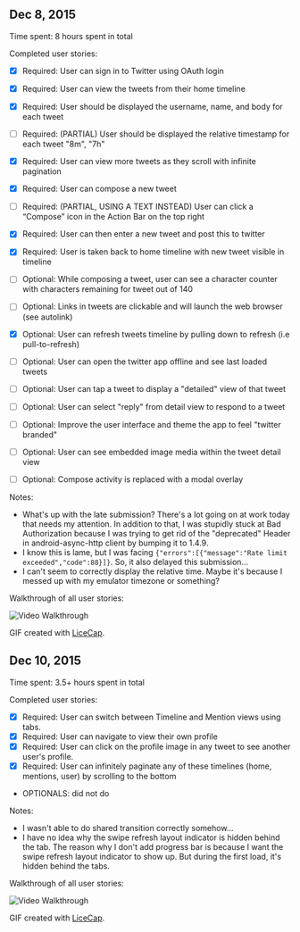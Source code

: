 ## Dec 8, 2015

Time spent: 8 hours spent in total

Completed user stories:

 * [x] Required: User can sign in to Twitter using OAuth login
 * [x] Required: User can view the tweets from their home timeline
 * [x] Required: User should be displayed the username, name, and body for each tweet
 * [ ] Required: (PARTIAL) User should be displayed the relative timestamp for each tweet "8m", "7h"
 * [x] Required: User can view more tweets as they scroll with infinite pagination
 * [x] Required: User can compose a new tweet
 * [ ] Required: (PARTIAL, USING A TEXT INSTEAD) User can click a “Compose” icon in the Action Bar on the top right
 * [x] Required: User can then enter a new tweet and post this to twitter
 * [x] Required: User is taken back to home timeline with new tweet visible in timeline
 * [ ] Optional: While composing a tweet, user can see a character counter with characters remaining for tweet out of 140
 * [ ] Optional: Links in tweets are clickable and will launch the web browser (see autolink)
 * [x] Optional: User can refresh tweets timeline by pulling down to refresh (i.e pull-to-refresh)
 * [ ] Optional: User can open the twitter app offline and see last loaded tweets
 * [ ] Optional: User can tap a tweet to display a "detailed" view of that tweet
 * [ ] Optional: User can select "reply" from detail view to respond to a tweet
 * [ ] Optional: Improve the user interface and theme the app to feel "twitter branded"
 * [ ] Optional: User can see embedded image media within the tweet detail view
 * [ ] Optional: Compose activity is replaced with a modal overlay
 
 
Notes:

* What's up with the late submission? There's a lot going on at work today that needs my attention. In addition to that, I was stupidly stuck at Bad Authorization because I was trying to get rid of the "deprecated" Header in android-async-http client by bumping it to 1.4.9.
* I know this is lame, but I was facing `{"errors":[{"message":"Rate limit exceeded","code":88}]}`. So, it also delayed this submission...
* I can't seem to correctly display the relative time. Maybe it's because I messed up with my emulator timezone or something?

Walkthrough of all user stories:

![Video Walkthrough](http://i.imgur.com/zRD8DPL.gif)

GIF created with [LiceCap](http://www.cockos.com/licecap/).

## Dec 10, 2015

Time spent: 3.5+ hours spent in total

Completed user stories:

 * [x] Required: User can switch between Timeline and Mention views using tabs.
 * [x] Required: User can navigate to view their own profile
 * [x] Required: User can click on the profile image in any tweet to see another user's profile.
 * [x] Required: User can infinitely paginate any of these timelines (home, mentions, user) by scrolling to the bottom
 * OPTIONALS: did not do


Notes:

* I wasn't able to do shared transition correctly somehow...
* I have no idea why the swipe refresh layout indicator is hidden behind the tab. The reason why I don't add progress bar is because I want the swipe refresh layout indicator to show up. But during the first load, it's hidden behind the tabs.

Walkthrough of all user stories:

![Video Walkthrough](http://i.imgur.com/emuYyGY.gif)

GIF created with [LiceCap](http://www.cockos.com/licecap/).
